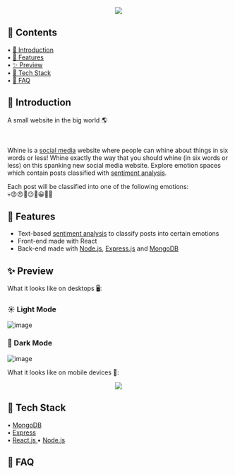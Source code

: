 <p align="center">
  <img src="https://user-images.githubusercontent.com/84760072/190867903-d4f919f9-a3fb-4ca8-af0e-bcb13b40e6ca.png"/>
</p>

<h2>📖 Contents</h2>

• [🤘  Introduction](https://github.com/hwelsters/whine/blob/main/README.md#--introduction)  
• [🍟 Features  ](https://github.com/hwelsters/whine#-features)  
• [✨ Preview  ](https://github.com/hwelsters/whine#-preview--)  
• [🥞 Tech Stack  ](https://github.com/hwelsters/whine#-tech-stack)  
• [🤔 FAQ  ](https://github.com/hwelsters/whine#-faq--)  

<h2>🤘  Introduction</h2>
<p>A small website in the big world 🌎</p>
<br/>

Whine is a [social media](https://en.wikipedia.org/wiki/Social_media) website where people can whine about things in six words or less! Whine exactly the way that you should whine (in six words or less) on this spanking new social media website. Explore emotion spaces which contain posts classified with [sentiment analysis](https://en.wikipedia.org/wiki/Sentiment_analysis). 

Each post will be classified into one of the following emotions:  
💀😡😠😤😐🙂😀🤗🍆

<h2>🍟 Features</h2>

- Text-based [sentiment analysis](https://en.wikipedia.org/wiki/Sentiment_analysis) to classify posts into certain emotions  
- Front-end made with React
- Back-end made with [Node.js](https://en.wikipedia.org/wiki/Node.js), [Express.js](https://en.wikipedia.org/wiki/Express.js)  and [MongoDB](https://en.wikipedia.org/wiki/MongoDB)

<h2>✨ Preview  </h2>
What it looks like on desktops 🖥️:

### ☀️ Light Mode
![image](https://user-images.githubusercontent.com/84760072/190868710-40199bad-bd57-4dbd-81ab-25ec1d7174cc.png)
### 🌙 Dark Mode
![image](https://user-images.githubusercontent.com/84760072/190869606-155a6164-051f-4e47-88c1-ccfa0cc68df6.png)

What it looks like on mobile devices 📱:
<p align="center">
  <img src="https://user-images.githubusercontent.com/84760072/190868943-070ba529-81e0-479d-81bd-a2991d2d0f09.png"/>
</p>


<h2>🥞 Tech Stack</h2>

• [MongoDB](https://en.wikipedia.org/wiki/MongoDB)  
• [Express  ](https://en.wikipedia.org/wiki/Express.js)  
• [React.js  ](https://en.wikipedia.org/wiki/React_(JavaScript_library))  
• [Node.js  ](https://en.wikipedia.org/wiki/Node.js)  


<h2>🤔 FAQ  </h2>

